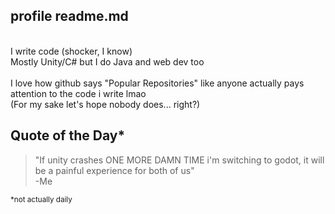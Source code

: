 ## profile readme.md
<br>
I write code (shocker, I know)
<br>
Mostly Unity/C# but I do Java and web dev too
<br>
<br>
I love how github says "Popular Repositories" like anyone actually pays attention to the code i write lmao
<br>
(For my sake let's hope nobody does... right?)

## Quote of the Day* 

> "If unity crashes ONE MORE DAMN TIME i'm switching to godot, it will be a painful experience for both of us"
> <br>
>  -Me

<sub> *not actually daily </sub>


<!--
**ASquidboi/asquidboi** is a ✨ _special_ ✨ repository because its `README.md` (this file) appears on your GitHub profile.

Here are some ideas to get you started:

- 🔭 I’m currently working on ...
- 🌱 I’m currently learning ...
- 👯 I’m looking to collaborate on ...
- 🤔 I’m looking for help with ...
- 💬 Ask me about ...
- 📫 How to reach me: ...
- 😄 Pronouns: ...
- ⚡ Fun fact: ...
-->
